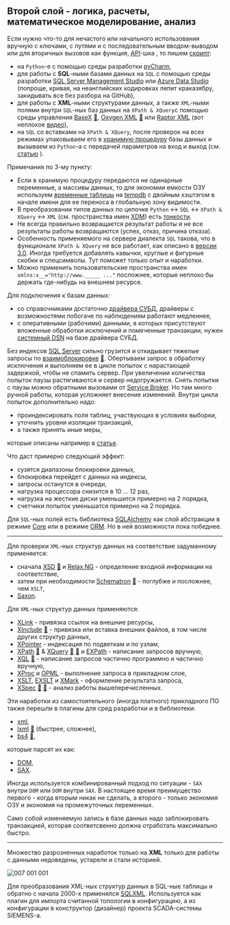 ## Второй слой - логика, расчеты, математическое моделирование, анализ

Если нужно что-то для нечастого или начального использования вручную с ключами, с путями и с последовательным вводом-выводом или для вторичных вызовов как функция, [API](https://en.wikipedia.org/wiki/API)-шка , то пишем [скрипт](https://timeweb.com/ru/community/articles/chto-takoe-skript):
 - на `Python`-е с помощью среды разработки [pyCharm](https://en.wikipedia.org/wiki/PyCharm),
 - для работы с **SQL**-ными базами данных на `SQL` с помощью среды разработки [SQL Server Management Studio](https://en.wikipedia.org/wiki/SQL_Server_Management_Studio) или [Azure Data Studio](https://learn.microsoft.com/ru-ru/azure-data-studio/quickstart-sql-server) (попроще, кривая, на неанглийских кодировках лепит краказябру, закидывать все без разбора на GitHub),
 - для работы c **XML**-ными структурами данных, а также `XML`-ными полями внутри `SQL`-ных баз данных на `XPath & XQuery`с помощью среды управления [BaseX](https://en.wikipedia.org/wiki/BaseX) [💬](https://docs.basex.org/wiki/XQuery_Update "Статья на сайте разработчиков"), [Oxygen XML](https://en.wikipedia.org/wiki/Oxygen_XML_Editor) [💬](https://www.oxygenxml.com/doc/versions/25.0/ug-editor/topics/preferences-xslt-saxon8.html) или [Raptor XML](https://www.altova.com/raptorxml) (вот неплохое [видео](https://www.youtube.com/watch?v=fu6o5Cw0XzU)),
 - на `SQL` со вставками на `XPath & XQuery`, после проверок на всех режимах упаковываем его в [хранимую процедуру](https://en.wikipedia.org/wiki/Stored_procedure) базы данных и вызываем из `Python`-а с передачей параметров на вход и выход (см. [статью](https://github.com/mkleehammer/pyodbc/wiki/Calling-Stored-Procedures) ).

Примечания по 3-му пункту:
 - Если в хранимую процедуру передаются не одинарные переменные, а массивы данных, то для экономии емкости ОЗУ используем [временные таблицы](https://metanit.com/sql/sqlserver/10.4.php) на [tempdb](https://learn.microsoft.com/ru-ru/sql/relational-databases/databases/tempdb-database?view=sql-server-ver16) с двойным хэштэгом в начале имени для ее переноса в глобальную зону видимости.
 - В преобразовании типов данных по цепочке `Python` <-> `SQL` <->  `XPath & XQuery` <-> `XML` (cм. пространства имен [XDM](https://en.wikipedia.org/wiki/XQuery_and_XPath_Data_Model)) есть [тонкости](https://en.wikipedia.org/wiki/Object%E2%80%93relational_impedance_mismatch "Вступительная часть по освещению данной темы").
 - Не всегда правильно возвращается результат работы и не все результаты работы возвращаются (успех, отказ, причина отказа).
 - Особенность применяемого на сервере диалекта `SQL` такова, что в функционале `XPath & XQuery` не все работает, как описано в [версии 3.0](https://www.w3schools.com/xml/xml_xpath.asp). Иногда требуется добавлять кавычки, круглые и фигурные скобки и спецсимволы. Тут поможет только опыт и наработки.
 - Можно применить пользовательские пространства имен `xmlns:x__="http://www._____ ..."` посложнее, которые неплохо бы держать где-нибудь на внешнем ресурсе.

Для подключения к базам данных:
 - со справочниками достаточно [драйвера СУБД](https://stackoverflow.com/questions/39440008/differences-between-drivers-for-odbc-drivers), драйверы с возможностями побогаче по наблюдениям работают медленнее,
 - с оперативными (рабочими) данными, в которых присутствуют вложенные обработки исключений и помеченные транзакции, нужен [системный DSN](https://www.websense.com/content/support/library/data/v85/help/windows%20dsn.aspx) на базе драйвера СУБД.

Без индексов [SQL Server](https://en.wikipedia.org/wiki/Microsoft_SQL_Server) сильно грузится и откидывает тяжелые запросы по [взаимоблокировке](https://learn.microsoft.com/ru-ru/sql/relational-databases/sql-server-deadlocks-guide?view=sql-server-ver16) [💬](https://learn.microsoft.com/ru-ru/troubleshoot/sql/database-engine/performance/understand-resolve-blocking). Обертываем запрос в обработку исключения и выполняем ее в цикле попыток с нарастающей задержкой, чтобы не спамить сервер. При увеличении количества попыток паузы растягиваются и сервер недогружается. Снять попытки с паузы можно обратными вызовами от [Service Broker](https://learn.microsoft.com/ru-ru/sql/database-engine/configure-windows/sql-server-service-broker?view=sql-server-ver16). Но там много ручной работы, которая усложняет внесение изменений. Внутри цикла попыток дополнительно надо:
 - проиндексировать поля таблиц, участвующих в условиях выборки,
 - уточнить уровни изоляции транзакций,
 - а также принять иные меры,
 
 которые описаны например в [статье](https://habr.com/ru/companies/mindbox/articles/261661/).

Что даст примерно следующий эффект:
 - сузятся диапазоны блокировки данных,
 - блокировка перейдет с данных на индексы,
 - запросы останутся в очереди,
 - нагрузка процессора снизится в 10 ... 12 раз,
 - нагрузка на жесткие диски уменьшится примерно на 2 порядка,
 - счетчики попыток уменьшатся примерно на 2 порядка.

Для `SQL`-ных полей есть библиотека [SQLAlchemy](https://docs.sqlalchemy.org/en/14/dialects/mssql.html#module-sqlalchemy.dialects.mssql.pyodbc) как слой абстракции в режиме [Core](https://docs.sqlalchemy.org/en/20/core) или в режиме [ORM](https://docs.sqlalchemy.org/en/20/orm/). Но в ней возможности пока победнее.

----

Для проверки `XML`-ных структур данных на соответствие задуманному применяется:
 - сначала [XSD](https://en.wikipedia.org/wiki/XML_Schema_(W3C)) [💬](https://bdpx.github.io/xml/lab3/xsd.html "Описание") и [Relax NG](https://en.wikipedia.org/wiki/RELAX_NG) - определение входной информации на соответствие,
 - затем при необходимости [Schematron](https://en.wikipedia.org/wiki/Schematron) [💬](https://schematron.com/hints/xsdtoschematron/01_converting_xml_schemas_to_schematron.html) - поглубже и посложнее, чем `XSLT`,
 - [Saxon](https://www.saxonica.com/about/about.xml).

Для `XML`-ных структур данных применяются:
 - [XLink](https://en.wikipedia.org/wiki/XLink) - привязка ссылок на внешние ресурсы,
 - [XInclude](https://en.wikipedia.org/wiki/XInclude) [💬](https://www.w3.org/TR/xinclude/) - привязка или вставка внешних файлов, в том числе других структур данных,
 - [XPointer](https://en.wikipedia.org/wiki/XPointer) - индексация по подветкам и по узлам,
 - [XPath](https://en.wikipedia.org/wiki/XPath) [💬](https://www.w3.org/TR/xpath-functions/#maps-and-arrays) & [XQuery](https://en.wikipedia.org/wiki/XQuery) [💬](http://xmlhack.ru/texts/03/xquery/what.is.xquery.html) [💬](https://documentation.softwareag.com/webmethods/compendiums/v10-5/C_API_Management/index.html#page/api-mgmt-comp%2Fco-portlet_custom_search_write_xquery.html%23) и [EXPath](http://expath.org/) - написание запросов вручную,
 - [XQL](http://www.ibiblio.org/xql/xql-proposal.html) [💬](https://www.w3.org/TandS/QL/QL98/pp/xql.html) - написание запросов частично программно и частично вручную,
 - [XProc](https://en.wikipedia.org/wiki/XProc) и [OPML](https://en.wikipedia.org/wiki/OPML) - выполнение запроса в прикладном слое,
 - [XSLT](https://en.wikipedia.org/wiki/XSLT), [EXSLT](https://en.wikipedia.org/wiki/EXSLT) и [XMark](https://projects.cwi.nl/xmark/index.html) - оформление результата запроса,
 - [XSpec](https://xspec.io/about/) [💬](https://github.com/expath/xspec/tree/master) [💬](https://groups.google.com/g/xspec-users "Обсуждения по теме в группе") - анализ работы вышеперечисленных.

Эти наработки из самостоятельного (иногда платного) прикладного ПО также перешли в плагины для сред разработки и в библиотеки:
 - [xml](https://docs.python.org/3/library/xml.html),
 - [lxml](https://lxml.de/) [💬](https://pypi.org/project/lxml "Статья на зеркале с библиотекой со ссылками на GitHub") (быстрее, сложнее),
 - [bs4](https://www.crummy.com/software/BeautifulSoup/bs4/doc/) [💬](https://en.wikipedia.org/wiki/Beautiful_Soup_(HTML_parser)),

 которые парсят их как:
  - [DOM](https://en.wikipedia.org/wiki/Document_Object_Model),
  - [SAX](https://en.wikipedia.org/wiki/Simple_API_for_XML). 
  
Иногда используется комбинированный подход по ситуации - `SAX` внутри `DOM` или `DOM` внутри `SAX`. В настоящее время преимущество первого - когда вторым никак ни сделать, а второго - только экономия ОЗУ и экономия на промежуточных переменных. 

Само собой изменяемую запись в базе данных надо заблокировать транзакцией, которая соответсвенно должна отработать максимально быстро.

----

Множество разрозненных наработок только на **XML** только для работы с данными недоведены, устарели и стали историей.

![007 001 001](https://user-images.githubusercontent.com/104857185/209877366-3c1a9309-736c-49ce-9bb3-709e16110020.jpg)

Для преобразования XML-ных структур данных в SQL-ные таблицы и обратно с начала 2000-х применялся [SQLXML](https://en.wikipedia.org/wiki/SQL/XML). Используется как плагин для импорта считанной топологии в конфигурацию, а из конфигурации в конструктор (дизайнер) проекта SCADA-системы SIEMENS-а.
